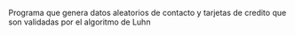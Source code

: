 Programa que genera datos aleatorios de contacto y tarjetas de credito que son validadas por el algoritmo de Luhn